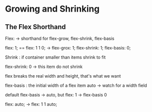# Growing and Shrinking

## The Flex Shorthand

Flex: -> shorthand for flex-grow, flex-shrink, flex-basis

flex: 1; == flex: 1 1 0;
->
flex-grox: 1;
flex-shrink: 1;
flex-basis: 0;


Shrink : if container smaller than items
shrink to fit

flex-shrink: 0 -> this item do not shrink

flex breaks the real width and height, that's what we want

flex-basis : the initial width of a flex item
auto -> watch for a width field

default flex-basis -> auto, but
flex: 1 -> flex-basis 0

flex: auto; -> flex: 1 1 auto;